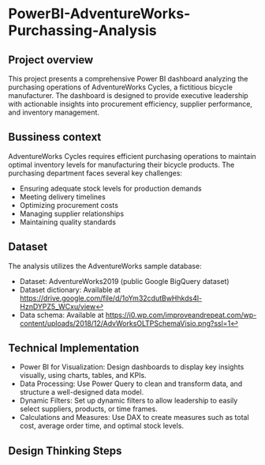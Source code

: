 # PowerBI-AdventureWorks-Purchassing-Analysis
## Project overview 
This project presents a comprehensive Power BI dashboard analyzing the purchasing operations of AdventureWorks Cycles, a fictitious bicycle manufacturer. The dashboard is designed to provide executive leadership with actionable insights into procurement efficiency, supplier performance, and inventory management.
## Bussiness context
AdventureWorks Cycles requires efficient purchasing operations to maintain optimal inventory levels for manufacturing their bicycle products. The purchasing department faces several key challenges:
- Ensuring adequate stock levels for production demands
- Meeting delivery timelines
- Optimizing procurement costs
- Managing supplier relationships
- Maintaining quality standards
## Dataset 
The analysis utilizes the AdventureWorks sample database:
- Dataset: AdventureWorks2019 (public Google BigQuery dataset)
- Dataset dictionary: Available at https://drive.google.com/file/d/1oYm32cdutBwHhkds4l-HznDYPZ5_WCxu/view↩
- Data schema: Available at  https://i0.wp.com/improveandrepeat.com/wp-content/uploads/2018/12/AdvWorksOLTPSchemaVisio.png?ssl=1↩
##  Technical Implementation
- Power BI for Visualization: Design dashboards to display key insights visually, using charts, tables, and KPIs.
- Data Processing: Use Power Query to clean and transform data, and structure a well-designed data model.
- Dynamic Filters: Set up dynamic filters to allow leadership to easily select suppliers, products, or time frames.
- Calculations and Measures: Use DAX to create measures such as total cost, average order time, and optimal stock levels.
## Design Thinking Steps 
